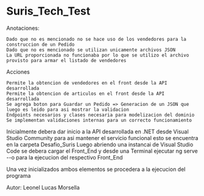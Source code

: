 # Suris_Tech_Test

Anotaciones:

	Dado que no es mencionado no se hace uso de los vendedores para la construccion de un Pedido
	Dado que no es mencionado se utilizan unicamente archivos JSON
	La URL proporcionada no funcionaba por lo que se utilizo el archivo provisto para armar el listado de vendedores
	
Acciones

	Permite la obtencion de vendedores en el front desde la API desarrollada
	Permite la obtencion de articulos en el front desde la API desarrollada
	Se agrega boton para Guardar un Pedido => Generacion de un JSON que luego es leido para asi mostrar la validacion 
	Endpoints necesarios y clases necesaria para modelizacion del dominio
	Se implementan validaciones internas para un correcto funcionamiento
	

Inicialmente debera dar inicio a la API desarrollada en .NET desde Visual Studio Community para asi mantener el servicio funcional esto se encuentra en la carpeta Desafio_Suris
Luego abriendo una instancai de Visual Studio Code se debera cargar el Front_End y desde una Terminal ejecutar ng serve --o para la ejecucion del respectivo Front_End

Una vez inicializados ambos elementos se procedera a la ejecucion del programa


Autor: Leonel Lucas Morsella
